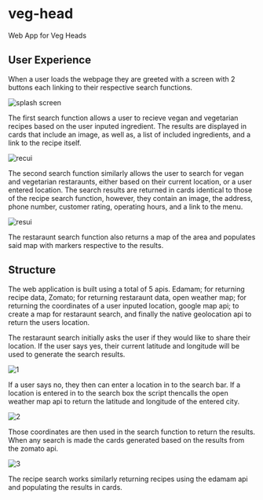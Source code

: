 # veg-head

Web App for Veg Heads

## User Experience

When a user loads the webpage they are greeted with a screen with 2 buttons each linking to their respective search functions.

![splash screen](https://user-images.githubusercontent.com/58165715/74590905-f0d54a00-4fe0-11ea-98be-8b1e2033815f.png)

The first search function allows a user to recieve vegan and vegetarian recipes based on the user inputed ingredient. The results
are displayed in cards that include an image, as well as, a list of included ingredients, and a link to the recipe itself.

![recui](https://user-images.githubusercontent.com/58165715/74590941-53c6e100-4fe1-11ea-921e-61fdc6b592de.png)

The second search function similarly allows the user to search for vegan and vegetarian restaraunts, either based on their
current location, or a user entered location. The search results are returned in cards identical to those of the recipe search
function, however, they contain an image, the address, phone number, customer rating, operating hours, and a link to the menu. 

![resui](https://user-images.githubusercontent.com/58165715/74590928-2f6b0480-4fe1-11ea-890f-a876c7366df9.png)

The restaraunt search function also returns a map of the area and populates said map with markers respective to the results.

## Structure

The web application is built using a total of 5 apis. Edamam; for returning recipe data, Zomato; for returning restaraunt data,
open weather map; for returning the coordinates of a user inputed location, google map api; to create a map for restaraunt search,
and finally the native geolocation api to return the users location.

The restaraunt search initially asks the user if they would like to share their location. If the user says yes, their current
latitude and longitude will be used to generate the search results. 

![1](https://user-images.githubusercontent.com/58165715/74590647-38a6a200-4fde-11ea-8723-7beccc3e44f2.PNG)

If a user says no, they then can enter a location in to the search bar. If a location is entered in to the search box the script 
thencalls the open weather map api to return the latitude and longitude of the entered city.

![2](https://user-images.githubusercontent.com/58165715/74590688-6855aa00-4fde-11ea-9ff8-3108952f315c.PNG)

Those coordinates are then used in the search function to return the results. When any search is made the cards generated based on 
the results from the zomato api.

![3](https://user-images.githubusercontent.com/58165715/74590732-00ec2a00-4fdf-11ea-841a-e758dbf95840.PNG)

The recipe search works similarly returning recipes using the edamam api and populating the results in cards.
